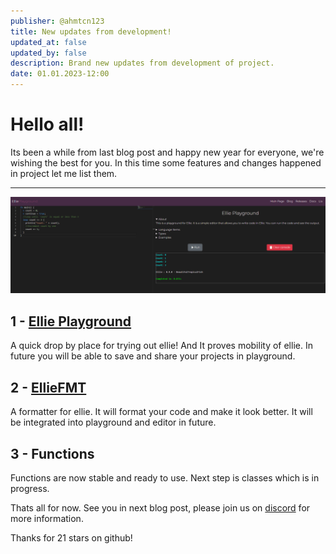 ```yaml
---
publisher: @ahmtcn123
title: New updates from development!
updated_at: false
updated_by: false
description: Brand new updates from development of project.
date: 01.01.2023-12:00
---
```


# Hello all!

Its been a while from last blog post and happy new year for everyone, we're wishing the best for you. In this time some features and changes happened in project let me list them.

---

![cli](https://raw.githubusercontent.com/behemehal/EllieBlog/main/img/playground.png)
## 1 - [Ellie Playground](https://playground.ellie-lang.org/)
A quick drop by place for trying out ellie! And It proves mobility of ellie. In future you will be able to save and share your projects in playground.

## 2 - [EllieFMT](https://docs.ellie-lang.org/elliefmt.html)
A formatter for ellie. It will format your code and make it look better. It will be integrated into playground and editor in future.

## 3 - Functions
Functions are now stable and ready to use. Next step is classes which is in progress.

Thats all for now. See you in next blog post, please join us on [discord](https://discord.com/invite/CpxCzQ9y8S) for more information.

Thanks for 21 stars on github!